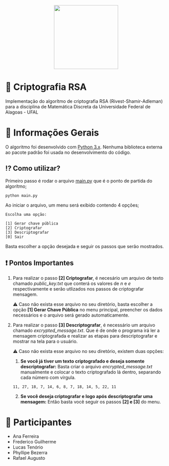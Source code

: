 <p align="center">
    <img src="https://upload.wikimedia.org/wikipedia/commons/thumb/7/71/Bras%C3%A3o_Ufal.png/1200px-Bras%C3%A3o_Ufal.png" width="200px"/>
</p>

# :closed_lock_with_key: Criptografia RSA

Implementação do algorítmo de criptografia RSA (Rivest-Shamir-Adleman) para a disciplina de Matemática Discreta da Universidade Federal de Alagoas - UFAL

# :scroll: Informações Gerais

O algoritmo foi desenvolvido com [Python 3.x](https://www.python.org). Nenhuma biblioteca externa ao pacote padrão foi usada no desenvolvimento do código.

## :interrobang: Como utilizar?

Primeiro passo é rodar o arquivo [main.py](main.py) que é o ponto de partida do algorítmo;

```
python main.py
```

Ao iniciar o arquivo, um menu será exibido contendo 4 opções;

```
Escolha uma opção:

[1] Gerar chave pública
[2] Criptografar
[3] Descriptografar
[0] Sair
```

Basta escolher a opção desejada e seguir os passos que serão mostrados.

## :heavy_exclamation_mark: Pontos Importantes

1. Para realizar o passo **[2] Criptografar**, é necesário um arquivo de texto chamado _public_key.txt_ que conterá os valores de _n_ e _e_ respectivamente e serão utlizados nos passos de criptografar mensagem.

    :warning: Caso não exista esse arquivo no seu diretório, basta escolher a opção **[1] Gerar Chave Pública** no menu principal, preencher os dados necessários e o arquivo será gerado automaticamente.

2. Para realizar o passo **[3] Descriptografar**, é necessário um arquivo chamado _excrypted_message.txt_. Que é de onde o programa irá ler a mensagem criptografada e realizar as etapas para descriptografar e mostrar na tela para o usuário.

    :warning: Caso não exista esse arquivo no seu diretório, existem duas opções:

    1. **Se você já tiver um texto criptografado e deseja somente descriptografar:** Basta criar o arquivo _encrypted_message.txt_ manualmente e colocar o texto criptografado lá dentro, separando cada número com vírgula.

    ```
    11, 27, 18, 7, 14, 6, 8, 7, 18, 14, 5, 22, 11
    ```

    2. **Se você deseja criptografar e logo após descriptografar uma mensagem:** Então basta você seguir os passos **[2] e [3]** do menu.

# :raising_hand: Participantes

-   Ana Ferreira
-   Frederico Guilherme
-   Lucas Tenório
-   Phyllipe Bezerra
-   Rafael Augusto
